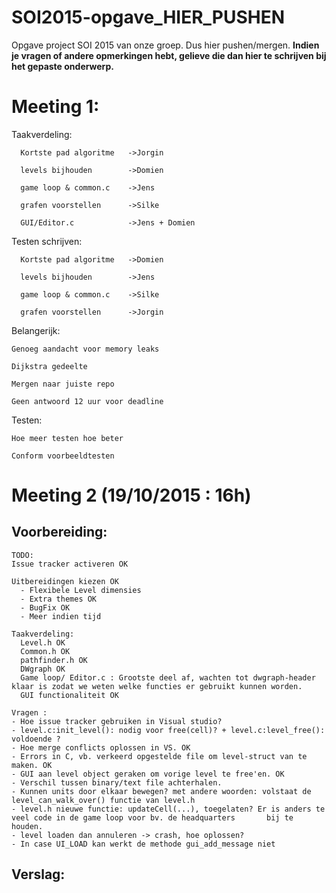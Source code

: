 # SOI2015-opgave_HIER_PUSHEN
Opgave project SOI 2015 van onze groep. Dus hier pushen/mergen.
<b>Indien je vragen of andere opmerkingen hebt, gelieve die dan hier te schrijven bij het gepaste onderwerp.</b>

# Meeting 1:

  Taakverdeling:
  
      Kortste pad algoritme   ->Jorgin
      
      levels bijhouden        ->Domien
      
      game loop & common.c    ->Jens
      
      grafen voorstellen      ->Silke
      
      GUI/Editor.c            ->Jens + Domien
      
  Testen schrijven:
  
      Kortste pad algoritme   ->Domien
      
      levels bijhouden        ->Jens
      
      game loop & common.c    ->Silke
      
      grafen voorstellen      ->Jorgin
  
  Belangerijk:
    
    Genoeg aandacht voor memory leaks
    
    Dijkstra gedeelte 
    
    Mergen naar juiste repo
    
    Geen antwoord 12 uur voor deadline
    
  Testen:
    
    Hoe meer testen hoe beter
    
    Conform voorbeeldtesten
    
    
# Meeting 2  (19/10/2015 : 16h)
    
## Voorbereiding:  
    
    TODO:
    Issue tracker activeren OK
    
    Uitbereidingen kiezen OK
      - Flexibele Level dimensies
      - Extra themes OK
      - BugFix OK
      - Meer indien tijd
      
    Taakverdeling:
      Level.h OK
      Common.h OK
      pathfinder.h OK
      DWgraph OK
      Game loop/ Editor.c : Grootste deel af, wachten tot dwgraph-header klaar is zodat we weten welke functies er gebruikt kunnen worden.
      GUI functionaliteit OK
    
    Vragen : 
    - Hoe issue tracker gebruiken in Visual studio?
    - level.c:init_level(): nodig voor free(cell)? + level.c:level_free(): voldoende ?
    - Hoe merge conflicts oplossen in VS. OK
    - Errors in C, vb. verkeerd opgestelde file om level-struct van te maken. OK
    - GUI aan level object geraken om vorige level te free'en. OK
    - Verschil tussen binary/text file achterhalen.
    - Kunnen units door elkaar bewegen? met andere woorden: volstaat de level_can_walk_over() functie van level.h 
    - level.h nieuwe functie: updateCell(...), toegelaten? Er is anders te veel code in de game loop voor bv. de headquarters       bij te houden. 
    - level loaden dan annuleren -> crash, hoe oplossen?
    - In case UI_LOAD kan werkt de methode gui_add_message niet

## Verslag:
